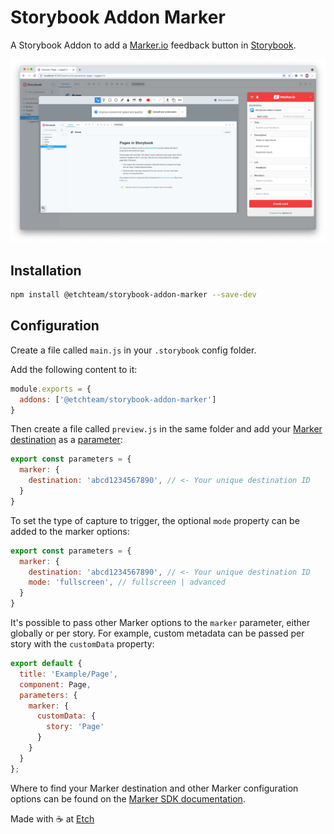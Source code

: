 # Storybook Addon Marker

A Storybook Addon to add a [Marker.io](https://marker.io/) feedback button in [Storybook](https://storybook.js.org).

![React Storybook Screenshot](https://raw.githubusercontent.com/etchteam/storybook-addon-marker/master/screenshot.png)

## Installation

```sh
npm install @etchteam/storybook-addon-marker --save-dev
```

## Configuration

Create a file called `main.js` in your `.storybook` config folder.

Add the following content to it:

```js
module.exports = {
  addons: ['@etchteam/storybook-addon-marker']
}
```

Then create a file called `preview.js` in the same folder and add your [Marker destination](https://marker.io/blog/integrate-web-app-browser-sdk) as a [parameter](https://storybook.js.org/docs/react/writing-stories/parameters):

```js
export const parameters = {
  marker: {
    destination: 'abcd1234567890', // <- Your unique destination ID
  }
}
```

To set the type of capture to trigger, the optional `mode` property can be added to the marker options:

```js
export const parameters = {
  marker: {
    destination: 'abcd1234567890', // <- Your unique destination ID
    mode: 'fullscreen', // fullscreen | advanced
  }
}
```

It's possible to pass other Marker options to the `marker` parameter, either globally or per story. For example, custom metadata can be passed per story with the `customData` property:

```js
export default {
  title: 'Example/Page',
  component: Page,
  parameters: {
    marker: {
      customData: {
        story: 'Page'
      }
    }
  }
};
```

Where to find your Marker destination and other Marker configuration options can be found on the [Marker SDK documentation](https://marker.io/blog/integrate-web-app-browser-sdk).

Made with ☕ at [Etch](https://etch.co)